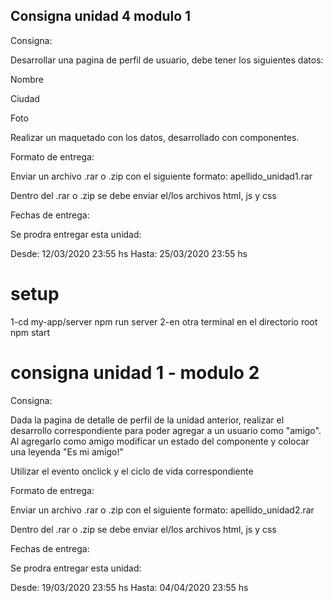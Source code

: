 ## Consigna unidad 4 modulo 1

Consigna:

Desarrollar una pagina de perfil de usuario, debe tener los siguientes datos:

Nombre

Ciudad

Foto

Realizar un maquetado con los datos, desarrollado con componentes.

Formato de entrega:

Enviar un archivo .rar o .zip con el siguiente formato: apellido_unidad1.rar

Dentro del .rar o .zip se debe enviar el/los archivos html, js y css 

Fechas de entrega:

Se prodra entregar esta unidad:

Desde: 12/03/2020 23:55 hs
Hasta: 25/03/2020 23:55 hs

# setup

1-cd my-app/server npm run server
2-en otra terminal en el directorio root npm start


# consigna unidad 1 - modulo 2

Consigna:

Dada la pagina de detalle de perfil de la unidad anterior, realizar el desarrollo correspondiente para poder agregar a un usuario como "amigo". Al agregarlo como amigo modificar un estado del componente y colocar una leyenda "Es mi amigo!"

Utilizar el evento onclick y el ciclo de vida correspondiente

Formato de entrega:

Enviar un archivo .rar o .zip con el siguiente formato: apellido_unidad2.rar

Dentro del .rar o .zip se debe enviar el/los archivos html, js y css 

Fechas de entrega:

Se prodra entregar esta unidad:

Desde: 19/03/2020 23:55 hs
Hasta: 04/04/2020 23:55 hs